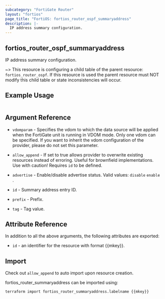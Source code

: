 ```yaml
---
subcategory: "FortiGate Router"
layout: "fortios"
page_title: "FortiOS: fortios_router_ospf_summaryaddress"
description: |-
  IP address summary configuration.
---
```


## fortios_router_ospf_summaryaddress
IP address summary configuration.

~> This resource is configuring a child table of the parent resource: `fortios_router_ospf`. If this resource is used the parent resource must NOT modify this child table or state inconsistencies will occur.


## Example Usage

```hcl

```

## Argument Reference
* `vdomparam` - Specifies the vdom to which the data source will be applied when the FortiGate unit is running in VDOM mode. Only one vdom can be specified. If you want to inherit the vdom configuration of the provider, please do not set this parameter.
* `allow_append` - If set to true allows provider to overwrite existing resources instead of erroring. Useful for brownfield implementations. Use with caution! Requires `id` to be defined.

* `advertise` - Enable/disable advertise status. Valid values: `disable` `enable` .
* `id` - Summary address entry ID.
* `prefix` - Prefix.
* `tag` - Tag value.

## Attribute Reference

In addition to all the above arguments, the following attributes are exported:
* `id` - an identifier for the resource with format {{mkey}}.

## Import

Check out `allow_append` to auto import upon resource creation.

fortios_router_summaryaddress can be imported using:
```sh
terraform import fortios_router_summaryaddress.labelname {{mkey}}
```
